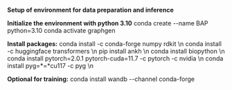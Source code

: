 **Setup of environment for data preparation and inference**

**Initialize the environment with python 3.10**
conda create --name BAP python=3.10
conda activate graphgen

**Install packages:**
conda install -c conda-forge numpy rdkit \n
conda install -c huggingface transformers \n
pip install ankh \n
conda install biopython \n
conda install pytorch=2.0.1 pytorch-cuda=11.7 -c pytorch -c nvidia \n
conda install pyg=*=*cu117 -c pyg \n

**Optional for training:**
conda install wandb --channel conda-forge
